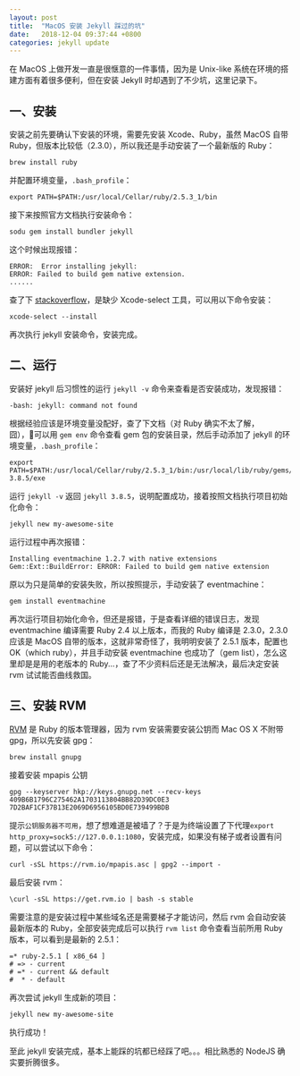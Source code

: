 ```yaml
---
layout: post
title:  "MacOS 安装 Jekyll 踩过的坑"
date:   2018-12-04 09:37:44 +0800
categories: jekyll update
---
```


在 MacOS 上做开发一直是很惬意的一件事情，因为是 Unix-like 系统在环境的搭建方面有着很多便利，但在安装 Jekyll 时却遇到了不少坑，这里记录下。

## 一、安装

安装之前先要确认下安装的环境，需要先安装 Xcode、Ruby，虽然 MacOS 自带 Ruby，但版本比较低（2.3.0），所以我还是手动安装了一个最新版的 Ruby：

```
brew install ruby
```
并配置环境变量，`.bash_profile`：

```
export PATH=$PATH:/usr/local/Cellar/ruby/2.5.3_1/bin
```

接下来按照官方文档执行安装命令：

```
sodu gem install bundler jekyll
```

这个时候出现报错：
```
ERROR:  Error installing jekyll:
ERROR: Failed to build gem native extension.
......
```
查了下 [stackoverflow](https://stackoverflow.com/questions/10725767/error-installing-jekyll-native-extension-build)，是缺少 Xcode-select 工具，可以用以下命令安装：
```
xcode-select --install
```
再次执行 jekyll 安装命令，安装完成。

## 二、运行

安装好 jekyll 后习惯性的运行 `jekyll -v` 命令来查看是否安装成功，发现报错：

```
-bash: jekyll: command not found
```
根据经验应该是环境变量没配好，查了下文档（对 Ruby 确实不太了解，囧），可以用 `gem env` 命令查看 gem 包的安装目录，然后手动添加了 jekyll 的环境变量，`.bash_profile`：

```
export PATH=$PATH:/usr/local/Cellar/ruby/2.5.3_1/bin:/usr/local/lib/ruby/gems/2.5.0/gems/jekyll-3.8.5/exe
```

运行 `jekyll -v` 返回 `jekyll 3.8.5`，说明配置成功，接着按照文档执行项目初始化命令：

```
jekyll new my-awesome-site
```
运行过程中再次报错：

```
Installing eventmachine 1.2.7 with native extensions
Gem::Ext::BuildError: ERROR: Failed to build gem native extension
```

原以为只是简单的安装失败，所以按照提示，手动安装了 eventmachine：
```
gem install eventmachine
```
再次运行项目初始化命令，但还是报错，于是查看详细的错误日志，发现 eventmachine 编译需要 Ruby 2.4 以上版本，而我的 Ruby 编译是 2.3.0，2.3.0 应该是 MacOS 自带的版本，这就非常奇怪了，我明明安装了 2.5.1 版本，配置也OK（which ruby），并且手动安装 eventmachine 也成功了（gem list），怎么这里却是是用的老版本的 Ruby...，查了不少资料后还是无法解决，最后决定安装 rvm 试试能否曲线救国。

## 三、安装 RVM

[RVM](https://rvm.io/) 是 Ruby 的版本管理器，因为 rvm 安装需要安装公钥而 Mac OS X 不附带 gpg，所以先安装 gpg：
```
brew install gnupg
```
接着安装 mpapis 公钥
```
gpg --keyserver hkp://keys.gnupg.net --recv-keys 409B6B1796C275462A1703113804BB82D39DC0E3 7D2BAF1CF37B13E2069D6956105BD0E739499BDB
```
提示`公钥服务器不可用`，想了想难道是被墙了？于是为终端设置了下代理`export http_proxy=sock5://127.0.0.1:1080`，安装完成，如果没有梯子或者设置有问题，可以尝试以下命令：
```
curl -sSL https://rvm.io/mpapis.asc | gpg2 --import -
```
最后安装 rvm：
```
\curl -sSL https://get.rvm.io | bash -s stable
```
需要注意的是安装过程中某些域名还是需要梯子才能访问，然后 rvm 会自动安装最新版本的 Ruby，全部安装完成后可以执行 `rvm list` 命令查看当前所用 Ruby 版本，可以看到是最新的 2.5.1：
```
=* ruby-2.5.1 [ x86_64 ]
# => - current
# =* - current && default
#  * - default
```
再次尝试 jekyll 生成新的项目：
```
jekyll new my-awesome-site
```
执行成功！

至此 jekyll 安装完成，基本上能踩的坑都已经踩了吧。。。相比熟悉的 NodeJS 确实要折腾很多。